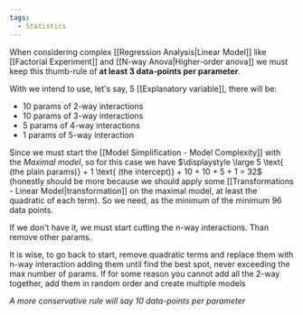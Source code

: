 ```yaml
---
tags:
  - Statistics
---
```


When considering complex [[Regression Analysis|Linear Model]] like [[Factorial Experiment]] and [[N-way Anova|Higher-order anova]] we must keep this thumb-rule of **at least 3 data-points per parameter**.

With we intend to use, let's say, 5 [[Explanatory variable]], there will be:
- 10 params of 2-way interactions
- 10 params of 3-way interactions
- 5 params of 4-way interactions
- 1 params of 5-way interaction

Since we must start the [[Model Simplification - Model Complexity]] with the *Maximal model*, so for this case we have $\displaystyle \large 5 \text{ (the plain params)} + 1 \text{ (the intercept)} + 10 + 10 + 5 + 1 = 32$ (honestly should be more because we should apply some [[Transformations - Linear Model|transformation]] on the maximal model, at least the quadratic of each term). So we need, as the minimum of the minimum 96 data points.

If we don't have it, we must start cutting the n-way interactions. Than remove other params. 

It is wise, to go back to start, remove quadratic terms and replace them with n-way interaction adding them until find the best spot, never exceeding the max number of params. If for some reason you cannot add all the 2-way together, add them in random order and create multiple models

*A more conservative rule will say 10 data-points per parameter*